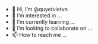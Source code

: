 - 👋 Hi, I’m @quyetvietvn
- 👀 I’m interested in ...
- 🌱 I’m currently learning ...
- 💞️ I’m looking to collaborate on ...
- 📫 How to reach me ...

<!---
quyetvietvn/quyetvietvn is a ✨ special ✨ repository because its `README.md` (this file) appears on your GitHub profile.
You can click the Preview link to take a look at your changes.
--->
